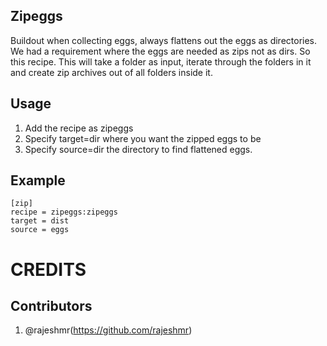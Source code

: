 Zipeggs
-------

Buildout when collecting eggs, always flattens out the eggs as directories. We had a requirement where the eggs are needed as zips not as dirs. So this recipe.
This will take a folder as input, iterate through the folders in it and create zip archives out of all folders inside it.

Usage
-----

1. Add the recipe as zipeggs
2. Specify target=dir where you want the zipped eggs to be
3. Specify source=dir the directory to find flattened eggs.

Example
-------

    [zip]
    recipe = zipeggs:zipeggs
    target = dist
    source = eggs


CREDITS
=======
Contributors
------------
1. @rajeshmr(https://github.com/rajeshmr)
